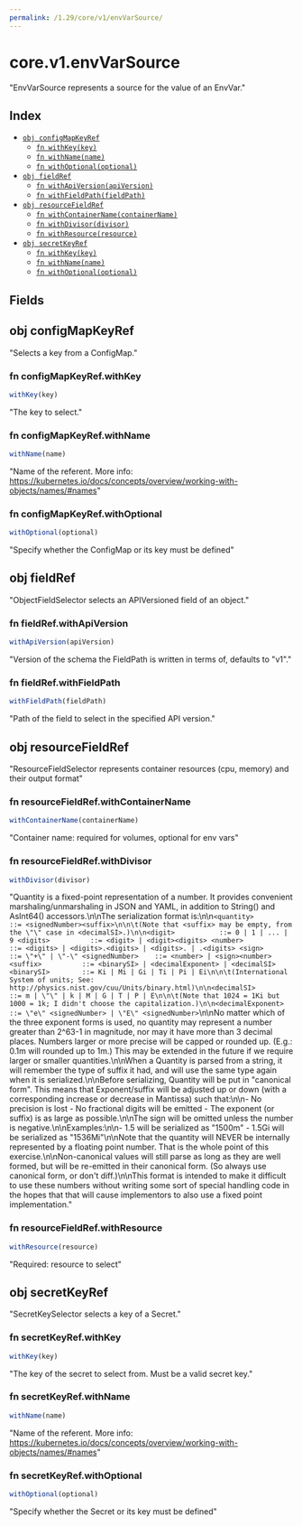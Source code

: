 ```yaml
---
permalink: /1.29/core/v1/envVarSource/
---
```


# core.v1.envVarSource

"EnvVarSource represents a source for the value of an EnvVar."

## Index

* [`obj configMapKeyRef`](#obj-configmapkeyref)
  * [`fn withKey(key)`](#fn-configmapkeyrefwithkey)
  * [`fn withName(name)`](#fn-configmapkeyrefwithname)
  * [`fn withOptional(optional)`](#fn-configmapkeyrefwithoptional)
* [`obj fieldRef`](#obj-fieldref)
  * [`fn withApiVersion(apiVersion)`](#fn-fieldrefwithapiversion)
  * [`fn withFieldPath(fieldPath)`](#fn-fieldrefwithfieldpath)
* [`obj resourceFieldRef`](#obj-resourcefieldref)
  * [`fn withContainerName(containerName)`](#fn-resourcefieldrefwithcontainername)
  * [`fn withDivisor(divisor)`](#fn-resourcefieldrefwithdivisor)
  * [`fn withResource(resource)`](#fn-resourcefieldrefwithresource)
* [`obj secretKeyRef`](#obj-secretkeyref)
  * [`fn withKey(key)`](#fn-secretkeyrefwithkey)
  * [`fn withName(name)`](#fn-secretkeyrefwithname)
  * [`fn withOptional(optional)`](#fn-secretkeyrefwithoptional)

## Fields

## obj configMapKeyRef

"Selects a key from a ConfigMap."

### fn configMapKeyRef.withKey

```ts
withKey(key)
```

"The key to select."

### fn configMapKeyRef.withName

```ts
withName(name)
```

"Name of the referent. More info: https://kubernetes.io/docs/concepts/overview/working-with-objects/names/#names"

### fn configMapKeyRef.withOptional

```ts
withOptional(optional)
```

"Specify whether the ConfigMap or its key must be defined"

## obj fieldRef

"ObjectFieldSelector selects an APIVersioned field of an object."

### fn fieldRef.withApiVersion

```ts
withApiVersion(apiVersion)
```

"Version of the schema the FieldPath is written in terms of, defaults to \"v1\"."

### fn fieldRef.withFieldPath

```ts
withFieldPath(fieldPath)
```

"Path of the field to select in the specified API version."

## obj resourceFieldRef

"ResourceFieldSelector represents container resources (cpu, memory) and their output format"

### fn resourceFieldRef.withContainerName

```ts
withContainerName(containerName)
```

"Container name: required for volumes, optional for env vars"

### fn resourceFieldRef.withDivisor

```ts
withDivisor(divisor)
```

"Quantity is a fixed-point representation of a number. It provides convenient marshaling/unmarshaling in JSON and YAML, in addition to String() and AsInt64() accessors.\n\nThe serialization format is:\n\n``` <quantity>        ::= <signedNumber><suffix>\n\n\t(Note that <suffix> may be empty, from the \"\" case in <decimalSI>.)\n\n<digit>           ::= 0 | 1 | ... | 9 <digits>          ::= <digit> | <digit><digits> <number>          ::= <digits> | <digits>.<digits> | <digits>. | .<digits> <sign>            ::= \"+\" | \"-\" <signedNumber>    ::= <number> | <sign><number> <suffix>          ::= <binarySI> | <decimalExponent> | <decimalSI> <binarySI>        ::= Ki | Mi | Gi | Ti | Pi | Ei\n\n\t(International System of units; See: http://physics.nist.gov/cuu/Units/binary.html)\n\n<decimalSI>       ::= m | \"\" | k | M | G | T | P | E\n\n\t(Note that 1024 = 1Ki but 1000 = 1k; I didn't choose the capitalization.)\n\n<decimalExponent> ::= \"e\" <signedNumber> | \"E\" <signedNumber> ```\n\nNo matter which of the three exponent forms is used, no quantity may represent a number greater than 2^63-1 in magnitude, nor may it have more than 3 decimal places. Numbers larger or more precise will be capped or rounded up. (E.g.: 0.1m will rounded up to 1m.) This may be extended in the future if we require larger or smaller quantities.\n\nWhen a Quantity is parsed from a string, it will remember the type of suffix it had, and will use the same type again when it is serialized.\n\nBefore serializing, Quantity will be put in \"canonical form\". This means that Exponent/suffix will be adjusted up or down (with a corresponding increase or decrease in Mantissa) such that:\n\n- No precision is lost - No fractional digits will be emitted - The exponent (or suffix) is as large as possible.\n\nThe sign will be omitted unless the number is negative.\n\nExamples:\n\n- 1.5 will be serialized as \"1500m\" - 1.5Gi will be serialized as \"1536Mi\"\n\nNote that the quantity will NEVER be internally represented by a floating point number. That is the whole point of this exercise.\n\nNon-canonical values will still parse as long as they are well formed, but will be re-emitted in their canonical form. (So always use canonical form, or don't diff.)\n\nThis format is intended to make it difficult to use these numbers without writing some sort of special handling code in the hopes that that will cause implementors to also use a fixed point implementation."

### fn resourceFieldRef.withResource

```ts
withResource(resource)
```

"Required: resource to select"

## obj secretKeyRef

"SecretKeySelector selects a key of a Secret."

### fn secretKeyRef.withKey

```ts
withKey(key)
```

"The key of the secret to select from.  Must be a valid secret key."

### fn secretKeyRef.withName

```ts
withName(name)
```

"Name of the referent. More info: https://kubernetes.io/docs/concepts/overview/working-with-objects/names/#names"

### fn secretKeyRef.withOptional

```ts
withOptional(optional)
```

"Specify whether the Secret or its key must be defined"